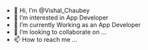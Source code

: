 - 👋 Hi, I’m @Vishal_Chaubey
- 👀 I’m interested in App Developer 
- 🌱 I’m currently Working as an App Developer
- 💞️ I’m looking to collaborate on ...
- 📫 How to reach me ...

<!---
9326870893/9326870893 is a ✨ special ✨ repository because its `README.md` (this file) appears on your GitHub profile.
You can click the Preview link to take a look at your changes.
--->
